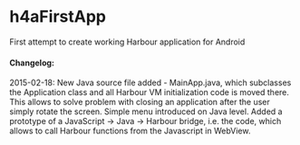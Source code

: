 # h4aFirstApp
First attempt to create working Harbour application for Android


#### Changelog:

2015-02-18:  New Java source file added - MainApp.java, which subclasses the
   Application class and all Harbour VM initialization code is moved there.
   This allows to solve problem with closing an application after the user
   simply rotate the screen.
             Simple menu introduced on Java level.
             Added a prototype of a JavaScript -> Java -> Harbour bridge, i.e.
   the code, which allows to call Harbour functions from the Javascript in WebView.